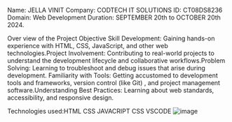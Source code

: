 Name: JELLA VINIT Company: CODTECH IT SOLUTIONS 
ID: CT08DS8236 
Domain: Web Development 
Duration: SEPTEMBER 20th to OCTOBER 20th 2024.

Over view of the Project Objective Skill Development: Gaining hands-on experience with HTML, CSS, JavaScript,
and other web technologies.Project Involvement: Contributing to real-world projects to understand the development
lifecycle and collaborative workflows.Problem Solving: Learning to troubleshoot and debug issues that arise during
development. Familiarity with Tools: Getting accustomed to development tools and frameworks, version control (like Git)
, and project management software.Understanding Best Practices: Learning about web standards, accessibility, and responsive design.

Technologies used:HTML CSS JAVACRIPT CSS VSCODE
![image](https://github.com/user-attachments/assets/ef12aec2-a474-4380-93c1-114dc39c5bd5)
